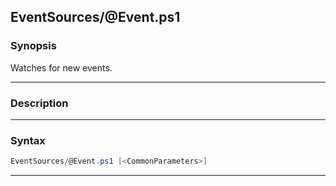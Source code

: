 
EventSources/@Event.ps1
-----------------------
### Synopsis
Watches for new events.

---
### Description
---
### Syntax
```PowerShell
EventSources/@Event.ps1 [<CommonParameters>]
```
---


